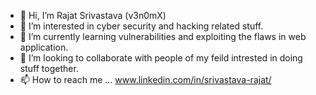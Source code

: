- 👋 Hi, I’m Rajat Srivastava (v3n0mX)
- 👀 I’m interested in cyber security and hacking related stuff.
- 🌱 I’m currently learning vulnerabilities and exploiting the flaws in web application.
- 💞️ I’m looking to collaborate with people of my feild intrested in doing stuff together.
- 📫 How to reach me ...
   www.linkedin.com/in/srivastava-rajat/
<!---
rajat1411/rajat1411 is a ✨ special ✨ repository because its `README.md` (this file) appears on your GitHub profile.
You can click the Preview link to take a look at your changes.
--->
